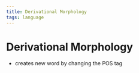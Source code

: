 ```yaml
---
title: Derivational Morphology
tags: language
---
```


# Derivational Morphology
- creates new word by changing the POS tag












